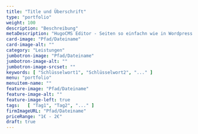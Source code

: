 ```yaml
---
title: "Title und Überschrift"
type: "portfolio"
weight: 100
description: "Beschreibung"
metaDescription: "HugoCMS Editor - Seiten so einfachn wie in Wordpress editieren✓ Hocheffizentes, nachhaltiges Hugo-Theme✓ ...✓"
card-image: "Pfad/Dateiname"
card-image-alt: ""
category: "Leistungen"
jumbotron-image: "Pfad/Dateiname"
jumbotron-image-alt: ""
jumbotron-image-srcset: ""
keywords: [ "Schlüsselwort1", "Schlüsselwort2", "..." ]
menu: "portfolio"
menuitem-name: ""
feature-image: "Pfad/Dateiname"
feature-image-alt: ""
feature-image-left: true
tags:   [ "Tag1", "Tag2", "..." ]
firmImageURL: "Pfad/Dateiname"
priceRange: "1€ - 2€"
draft: true
---
```


